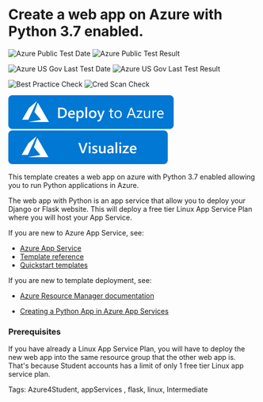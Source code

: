 # Create a web app on Azure with Python 3.7 enabled.

![Azure Public Test Date](https://azurequickstartsservice.blob.core.windows.net/badges/201-web-app-python/PublicLastTestDate.svg)
![Azure Public Test Result](https://azurequickstartsservice.blob.core.windows.net/badges/201-web-app-python/PublicDeployment.svg)

![Azure US Gov Last Test Date](https://azurequickstartsservice.blob.core.windows.net/badges/201-web-app-python/FairfaxLastTestDate.svg)
![Azure US Gov Last Test Result](https://azurequickstartsservice.blob.core.windows.net/badges/201-web-app-python/FairfaxDeployment.svg)

![Best Practice Check](https://azurequickstartsservice.blob.core.windows.net/badges/201-web-app-python/BestPracticeResult.svg)
![Cred Scan Check](https://azurequickstartsservice.blob.core.windows.net/badges/201-web-app-python/CredScanResult.svg)

[![Deploy To Azure](https://raw.githubusercontent.com/Azure/azure-quickstart-templates/master/1-CONTRIBUTION-GUIDE/images/deploytoazure.svg?sanitize=true)]("https://portal.azure.com/#create/Microsoft.Template/uri/https%3A%2F%2Fraw.githubusercontent.com%2FAzure%2Fazure-quickstart-templates%2Fmaster%2F201-web-app-python%2Fazuredeploy.json")  [![Visualize](https://raw.githubusercontent.com/Azure/azure-quickstart-templates/master/1-CONTRIBUTION-GUIDE/images/visualizebutton.svg?sanitize=true)]("http://armviz.io/#/?load=https%3A%2F%2Fraw.githubusercontent.com%2FAzure%2Fazure-quickstart-templates%2Fmaster%2F201-web-app-python%2Fazuredeploy.json")



This template creates a web app on azure with Python 3.7 enabled allowing you to run Python applications in Azure. 

The web app with Python is an app service that allow you to deploy your Django or Flask website. This will deploy a free tier Linux App Service Plan where you will host your App Service.

If you are new to Azure App Service, see:

- [Azure App Service](https://azure.microsoft.com/services/app-service/web/)
- [Template reference](https://docs.microsoft.com/azure/templates/microsoft.web/allversions)
- [Quickstart templates](https://azure.microsoft.com/resources/templates/?resourceType=Microsoft.Compute&pageNumber=1&sort=Popular&term=web+apps)

If you are new to template deployment, see:

- [Azure Resource Manager documentation](https://docs.microsoft.com/azure/azure-resource-manager/)

- [Creating a Python App in Azure App Services](https://docs.microsoft.com/azure/app-service/containers/quickstart-python?tabs=bash)

### Prerequisites

If you have already a Linux App Service Plan, you will have to deploy the new web app into the same resource group that the other web app is. That's because Student accounts has a limit of only 1 free tier Linux app service plan.

Tags: Azure4Student, appServices , flask, linux, Intermediate


